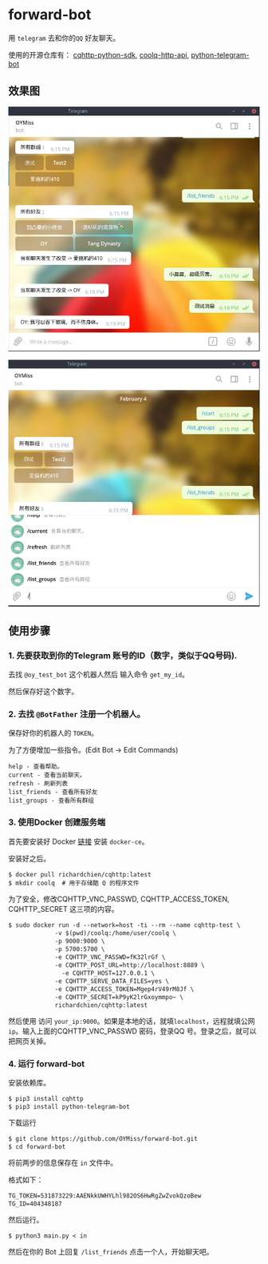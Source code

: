 # forward-bot

用 `telegram` 去和你的`QQ` 好友聊天。

使用的开源仓库有：
[cqhttp-python-sdk](https://github.com/richardchien/cqhttp-python-sdk),
[coolq-http-api](https://github.com/richardchien/coolq-http-api),
[python-telegram-bot](https://github.com/python-telegram-bot/python-telegram-bot)

## 效果图

![切换聊天](./images/pic1.png)

![命令窗口](./images/pic2.png)

## 使用步骤
### 1. 先要获取到你的Telegram 账号的ID（数字，类似于QQ号码).

去找 `@oy_test_bot` 这个机器人然后 输入命令 `get_my_id`。

然后保存好这个数字。

### 2. 去找 `@BotFather` 注册一个机器人。

保存好你的机器人的 `TOKEN`。

为了方便增加一些指令。(Edit Bot -> Edit Commands)

```
help - 查看帮助。
current - 查看当前聊天。
refresh - 刷新列表
list_friends - 查看所有好友
list_groups - 查看所有群组
```

### 3. 使用Docker 创建服务端

首先要安装好 Docker [链接](https://docs.docker.com/install/) 安装 `docker-ce`。

安装好之后。

```
$ docker pull richardchien/cqhttp:latest
$ mkdir coolq  # 用于存储酷 Q 的程序文件
```

为了安全，修改CQHTTP_VNC_PASSWD, CQHTTP_ACCESS_TOKEN, CQHTTP_SECRET 这三项的内容。

```
$ sudo docker run -d --network=host -ti --rm --name cqhttp-test \
             -v $(pwd)/coolq:/home/user/coolq \
             -p 9000:9000 \
             -p 5700:5700 \
             -e CQHTTP_VNC_PASSWD=fK32lrGf \
             -e CQHTTP_POST_URL=http://localhost:8889 \
	           -e CQHTTP_HOST=127.0.0.1 \
             -e CQHTTP_SERVE_DATA_FILES=yes \
             -e CQHTTP_ACCESS_TOKEN=Mgep4rV49rM8Jf \
             -e CQHTTP_SECRET=kP9yK2lrGxoymmpo~ \
             richardchien/cqhttp:latest
```

然后使用 访问 `your_ip:9000`。如果是本地的话，就填`localhost`，远程就填公网 `ip`。输入上面的CQHTTP_VNC_PASSWD 密码，登录QQ 号。登录之后，就可以把网页关掉。

### 4. 运行 forward-bot

安装依赖库。

```
$ pip3 install cqhttp
$ pip3 install python-telegram-bot
```

下载运行

```
$ git clone https://github.com/OYMiss/forward-bot.git
$ cd forward-bot
```

将前两步的信息保存在 `in` 文件中。

格式如下：
```
TG_TOKEN=531873229:AAENkkUWHYLhl982OS6HwRgZwZvokQzoBew
TG_ID=404348187
```
然后运行。

```
$ python3 main.py < in
```

然后在你的 Bot 上回复 `/list_friends` 点击一个人，开始聊天吧。



